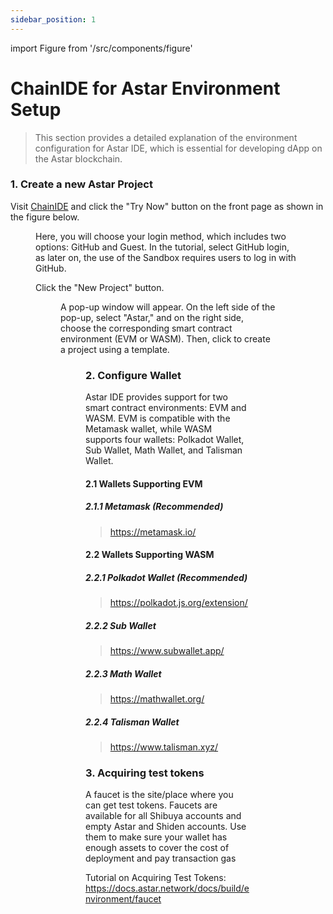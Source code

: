 ```yaml
---
sidebar_position: 1
---
```


import Figure from '/src/components/figure'

# ChainIDE for Astar Environment Setup

> This section provides a detailed explanation of the environment configuration for Astar IDE, which is essential for developing dApp on the Astar blockchain.

### 1. Create a new Astar Project

Visit [ChainIDE](https://chainide.com) and click the "Try Now" button on the front page as shown in the figure below.

<Figure src={require('/docs/build/EVM/chainide-for-astar-evm/img/chainIDE1.png').default} width="100%" />

Here, you will choose your login method, which includes two options: GitHub and Guest. In the tutorial, select GitHub login, as later on, the use of the Sandbox requires users to log in with GitHub.

Click the "New Project" button.

<Figure src={require('/docs/build/EVM/chainide-for-astar-evm/img/chainIDE2.png').default} width="100%" />

A pop-up window will appear. On the left side of the pop-up, select "Astar," and on the right side, choose the corresponding smart contract environment (EVM or WASM). Then, click to create a project using a template.

<Figure src={require('/docs/build/EVM/chainide-for-astar-evm/img/chainIDE3.png').default} width="100%" />

### 2. Configure Wallet

Astar IDE provides support for two smart contract environments: EVM and WASM. EVM is compatible with the Metamask wallet, while WASM supports four wallets: Polkadot Wallet, Sub Wallet, Math Wallet, and Talisman Wallet.

#### 2.1 Wallets Supporting EVM

##### 2.1.1 Metamask (Recommended)

> https://metamask.io/

#### 2.2 Wallets Supporting WASM

##### 2.2.1 Polkadot Wallet (Recommended)

> https://polkadot.js.org/extension/

##### 2.2.2 Sub Wallet

> https://www.subwallet.app/

##### 2.2.3 Math Wallet

> https://mathwallet.org/

##### 2.2.4 Talisman Wallet

> https://www.talisman.xyz/

### 3. Acquiring test tokens

A faucet is the site/place where you can get test tokens. Faucets are available for all Shibuya accounts and empty Astar and Shiden accounts. Use them to make sure your wallet has enough assets to cover the cost of deployment and pay transaction gas

Tutorial on Acquiring Test Tokens: https://docs.astar.network/docs/build/environment/faucet
